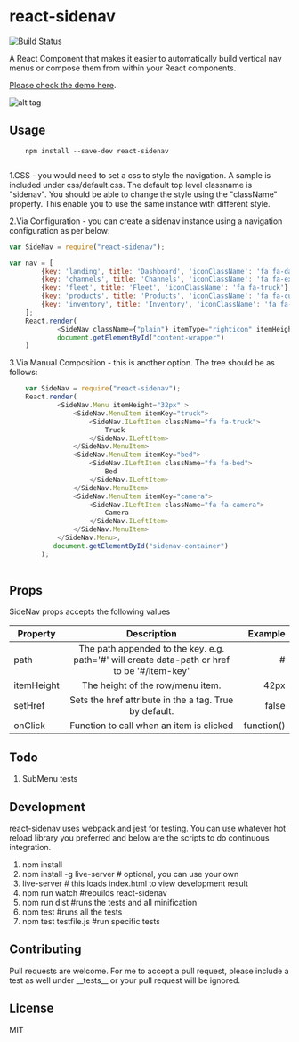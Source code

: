 react-sidenav
==============================

[![Build Status](https://travis-ci.org/wmira/react-sidenav.svg?branch=master)](https://travis-ci.org/wmira/react-sidenav)

A React Component that makes it easier to automatically build vertical nav menus or compose them from within your React
components.

[Please check the demo here](http://wmira.github.io/react-sidenav/).

![alt tag](https://raw.githubusercontent.com/wmira/dashboard-sidenav/master/img/sidenav.png)

## Usage

```
    npm install --save-dev react-sidenav
    
```


1.CSS - you would need to set a css to style the navigation. A sample is included under css/default.css. The
default top level classname is "sidenav". You should be able to change the style using the "className" property. This
enable you to use the same instance with different style.

2.Via Configuration - you can create a sidenav instance using a navigation configuration as per below:

```javascript
var SideNav = require("react-sidenav");

var nav = [
        {key: 'landing', title: 'Dashboard', 'iconClassName': 'fa fa-dashboard'},
        {key: 'channels', title: 'Channels', 'iconClassName': 'fa fa-exchange'},
        {key: 'fleet', title: 'Fleet', 'iconClassName': 'fa fa-truck'},
        {key: 'products', title: 'Products', 'iconClassName': 'fa fa-cubes'},
        {key: 'inventory', title: 'Inventory', 'iconClassName': 'fa fa-database'}
    ];
    React.render(
            <SideNav className={"plain"} itemType="righticon" itemHeight="32px" navigation={nav}></SideNav>,
            document.getElementById("content-wrapper")
    )

```

3.Via Manual Composition - this is another option. The tree should be as follows:

```javascript
    var SideNav = require("react-sidenav");
    React.render(
            <SideNav.Menu itemHeight="32px" >
                <SideNav.MenuItem itemKey="truck">
                    <SideNav.ILeftItem className="fa fa-truck">
                        Truck
                    </SideNav.ILeftItem>
                </SideNav.MenuItem>
                <SideNav.MenuItem itemKey="bed">
                    <SideNav.ILeftItem className="fa fa-bed">
                        Bed
                    </SideNav.ILeftItem>
                </SideNav.MenuItem>
                <SideNav.MenuItem itemKey="camera">
                    <SideNav.ILeftItem className="fa fa-camera">
                        Camera
                    </SideNav.ILeftItem>
                </SideNav.MenuItem>
            </SideNav.Menu>,
           document.getElementById("sidenav-container")
        );
    

```

## Props

SideNav props accepts the following values

| Property      | Description   | Example  |
| ------------- |:-------------:| -----:|
| path          | The path appended to the key. e.g. path='#' will create data-path or href to be '#/item-key' | # |
| itemHeight    | The height of the row/menu item.      |   42px |
| setHref       | Sets the href attribute in the a tag. True by default.     |  false |
| onClick       | Function to call when an item is clicked | function() |


## Todo

1. SubMenu tests

## Development

react-sidenav uses webpack and jest for testing. You can use whatever hot reload library you preferred and below are the
scripts to do continuous integration.

1. npm install
2. npm install -g live-server # optional, you can use your own
3. live-server # this loads index.html to view development result
4. npm run watch #rebuilds react-sidenav
5. npm run dist #runs the tests and all minification
6. npm test #runs all the tests 
7. npm test testfile.js #run specific tests

## Contributing

Pull requests are welcome. For me to accept a pull request, please include a test as well under \_\_tests\_\_ or your
pull request will be ignored.

## License

MIT

